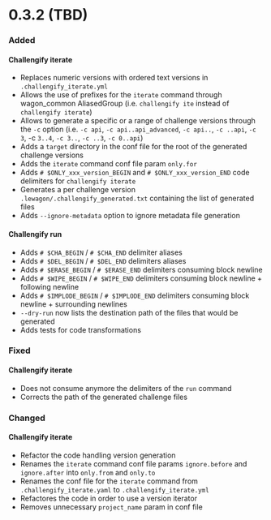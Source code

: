 
# 0.3.2 (TBD)

### Added

#### Challengify iterate

- Replaces numeric versions with ordered text versions in `.challengify_iterate.yml`
- Allows the use of prefixes for the `iterate` command through wagon_common AliasedGroup (i.e. `challengify ite` instead of `challengify iterate`)
- Allows to generate a specific or a range of challenge versions through the `-c` option (i.e. `-c api`, `-c api..api_advanced`, `-c api..`, `-c ..api`, `-c 3`, -c `3..4`, `-c 3..`, `-c ..3`, `-c 0..api`)
- Adds a `target` directory in the conf file for the root of the generated challenge versions
- Adds the `iterate` command conf file param `only.for`
- Adds `# $ONLY_xxx_version_BEGIN` and `# $ONLY_xxx_version_END` code delimiters for `challengify iterate`
- Generates a per challenge version `.lewagon/.challengify_generated.txt` containing the list of generated files
- Adds `--ignore-metadata` option to ignore metadata file generation

#### Challengify run

- Adds `# $CHA_BEGIN` / `# $CHA_END` delimiter aliases
- Adds `# $DEL_BEGIN` / `# $DEL_END` delimiters aliases
- Adds `# $ERASE_BEGIN` / `# $ERASE_END` delimiters consuming block newline
- Adds `# $WIPE_BEGIN` / `# $WIPE_END` delimiters consuming block newline + following newline
- Adds `# $IMPLODE_BEGIN` / `# $IMPLODE_END` delimiters consuming block newline + surrounding newlines
- `--dry-run` now lists the destination path of the files that would be generated
- Adds tests for code transformations

### Fixed

#### Challengify iterate

- Does not consume anymore the delimiters of the `run` command
- Corrects the path of the generated challenge files

### Changed

#### Challengify iterate

- Refactor the code handling version generation
- Renames the `iterate` command conf file params `ignore.before` and `ignore.after` into `only.from` and `only.to`
- Renames the conf file for the `iterate` command from `.challengify_iterate.yaml` to `.challengify_iterate.yml`
- Refactores the code in order to use a version iterator
- Removes unnecessary `project_name` param in conf file
